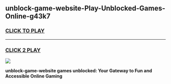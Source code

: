 
## unblock-game-website-Play-Unblocked-Games-Online-g43k7
<h3>
<a href="https://premium76.site?title=unblock-game-website&ref=24A">CLICK TO PLAY</a></h3>
<hr>

<h3>
<a href="https://premium76.site?title=unblock-game-website&ref=24A">CLICK 2 PLAY</a>
  
</h3>

<a href="https://premium76.site?title=unblock-game-website&ref=24A"><img src="https://clearcache.store/games.png"></a>


**unblock-game-website games unblocked: Your Gateway to Fun and Accessible Online Gaming**
